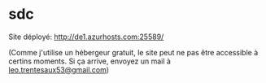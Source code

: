 # sdc
Site déployé: http://de1.azurhosts.com:25589/

(Comme j'utilise un hébergeur gratuit, le site peut ne pas être accessible à certins moments. Si ça arrive, envoyez un mail à leo.trentesaux53@gmail.com)
